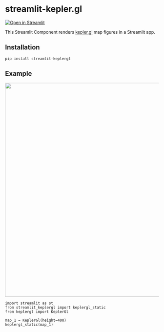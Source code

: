 # streamlit-kepler.gl


[![Open in Streamlit](https://static.streamlit.io/badges/streamlit_badge_black_white.svg)](https://share.streamlit.io/chrieke/streamlit-keplergl/examples/streamlit-keplergl-example.py)

This Streamlit Component renders [kepler.gl](https://github.com/keplergl/kepler.gl) map figures in a Streamlit app.

## Installation

```
pip install streamlit-keplergl
```

## Example

<p align="center">
    <img src="./example-screenshot.png" width=700></a>
</p>

```
import streamlit as st
from streamlit_keplergl import keplergl_static
from keplergl import KeplerGl

map_1 = KeplerGl(height=400)
keplergl_static(map_1)
```
